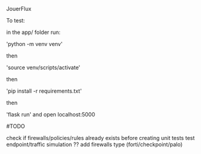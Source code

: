 JouerFlux

To test:

in the app/ folder run:

'python -m venv venv'

then 

'source venv/scripts/activate'

then 

'pip install -r requirements.txt'

then 

'flask run' and open localhost:5000

#TODO

check if firewalls/policies/rules already exists before creating
unit tests
test endpoint/traffic simulation ??
add firewalls type (forti/checkpoint/palo)